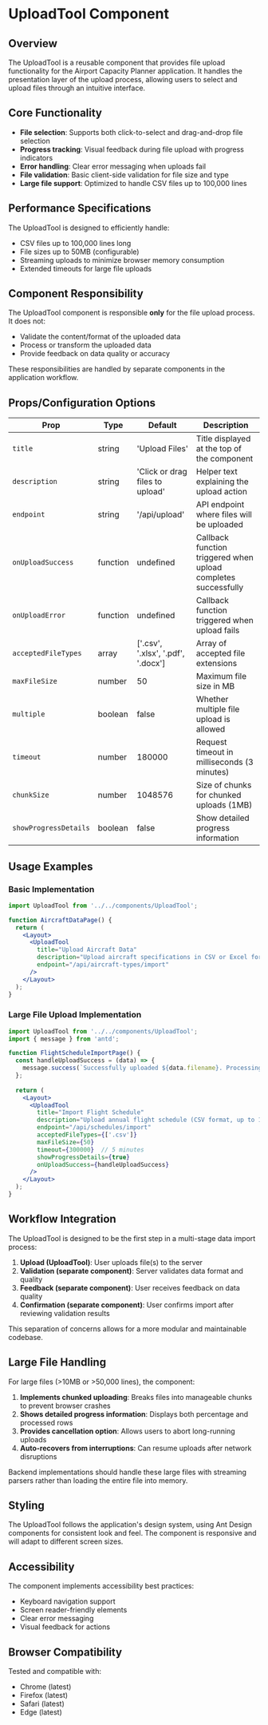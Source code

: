 # UploadTool Component

## Overview
The UploadTool is a reusable component that provides file upload functionality for the Airport Capacity Planner application. It handles the presentation layer of the upload process, allowing users to select and upload files through an intuitive interface.

## Core Functionality
- **File selection**: Supports both click-to-select and drag-and-drop file selection
- **Progress tracking**: Visual feedback during file upload with progress indicators
- **Error handling**: Clear error messaging when uploads fail
- **File validation**: Basic client-side validation for file size and type
- **Large file support**: Optimized to handle CSV files up to 100,000 lines

## Performance Specifications
The UploadTool is designed to efficiently handle:
- CSV files up to 100,000 lines long
- File sizes up to 50MB (configurable)
- Streaming uploads to minimize browser memory consumption
- Extended timeouts for large file uploads

## Component Responsibility
The UploadTool component is responsible **only** for the file upload process. It does not:
- Validate the content/format of the uploaded data
- Process or transform the uploaded data
- Provide feedback on data quality or accuracy

These responsibilities are handled by separate components in the application workflow.

## Props/Configuration Options

| Prop | Type | Default | Description |
|------|------|---------|-------------|
| `title` | string | 'Upload Files' | Title displayed at the top of the component |
| `description` | string | 'Click or drag files to upload' | Helper text explaining the upload action |
| `endpoint` | string | '/api/upload' | API endpoint where files will be uploaded |
| `onUploadSuccess` | function | undefined | Callback function triggered when upload completes successfully |
| `onUploadError` | function | undefined | Callback function triggered when upload fails |
| `acceptedFileTypes` | array | ['.csv', '.xlsx', '.pdf', '.docx'] | Array of accepted file extensions |
| `maxFileSize` | number | 50 | Maximum file size in MB |
| `multiple` | boolean | false | Whether multiple file upload is allowed |
| `timeout` | number | 180000 | Request timeout in milliseconds (3 minutes) |
| `chunkSize` | number | 1048576 | Size of chunks for chunked uploads (1MB) |
| `showProgressDetails` | boolean | false | Show detailed progress information |

## Usage Examples

### Basic Implementation
```jsx
import UploadTool from '../../components/UploadTool';

function AircraftDataPage() {
  return (
    <Layout>
      <UploadTool 
        title="Upload Aircraft Data"
        description="Upload aircraft specifications in CSV or Excel format"
        endpoint="/api/aircraft-types/import"
      />
    </Layout>
  );
}
```

### Large File Upload Implementation
```jsx
import UploadTool from '../../components/UploadTool';
import { message } from 'antd';

function FlightScheduleImportPage() {
  const handleUploadSuccess = (data) => {
    message.success(`Successfully uploaded ${data.filename}. Processing ${data.rows} rows of data.`);
  };
  
  return (
    <Layout>
      <UploadTool 
        title="Import Flight Schedule"
        description="Upload annual flight schedule (CSV format, up to 100,000 flights)"
        endpoint="/api/schedules/import"
        acceptedFileTypes={['.csv']}
        maxFileSize={50}
        timeout={300000}  // 5 minutes
        showProgressDetails={true}
        onUploadSuccess={handleUploadSuccess}
      />
    </Layout>
  );
}
```

## Workflow Integration

The UploadTool is designed to be the first step in a multi-stage data import process:

1. **Upload (UploadTool)**: User uploads file(s) to the server
2. **Validation (separate component)**: Server validates data format and quality
3. **Feedback (separate component)**: User receives feedback on data quality
4. **Confirmation (separate component)**: User confirms import after reviewing validation results

This separation of concerns allows for a more modular and maintainable codebase.

## Large File Handling

For large files (>10MB or >50,000 lines), the component:

1. **Implements chunked uploading**: Breaks files into manageable chunks to prevent browser crashes
2. **Shows detailed progress information**: Displays both percentage and processed rows
3. **Provides cancellation option**: Allows users to abort long-running uploads
4. **Auto-recovers from interruptions**: Can resume uploads after network disruptions

Backend implementations should handle these large files with streaming parsers rather than loading the entire file into memory.

## Styling

The UploadTool follows the application's design system, using Ant Design components for consistent look and feel. The component is responsive and will adapt to different screen sizes.

## Accessibility

The component implements accessibility best practices:
- Keyboard navigation support
- Screen reader-friendly elements
- Clear error messaging
- Visual feedback for actions

## Browser Compatibility

Tested and compatible with:
- Chrome (latest)
- Firefox (latest)
- Safari (latest)
- Edge (latest)
